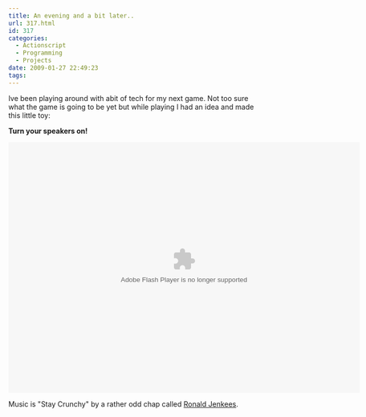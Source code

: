 ```yaml
---
title: An evening and a bit later..
url: 317.html
id: 317
categories:
  - Actionscript
  - Programming
  - Projects
date: 2009-01-27 22:49:23
tags:
---
```


Ive been playing around with abit of tech for my next game. Not too sure what the game is going to be yet but while playing I had an idea and made this little toy:

**Turn your speakers on!**

[](https:///flash/audioeq/AudioEq.swf)<object width="700" height="500" data="/flash/audioeq/AudioEq.swf" type="application/x-shockwave-flash"><param name="src" value="/flash/audioeq/AudioEq.swf" /><param name="bgcolor" value="#ffffff" /></object>

Music is "Stay Crunchy" by a rather odd chap called [Ronald Jenkees](https://www.ronaldjenkees.com/).

